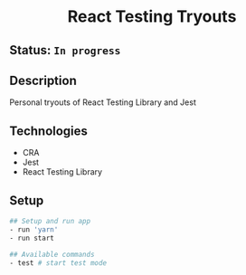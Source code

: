 <h1 align="center">
  React Testing Tryouts
</h1>

## Status: ````In progress````

## Description
Personal tryouts of React Testing Library and Jest

## Technologies
- CRA
- Jest
- React Testing Library

## Setup 
```bash
## Setup and run app
- run 'yarn'
- run start

## Available commands
- test # start test mode
```


